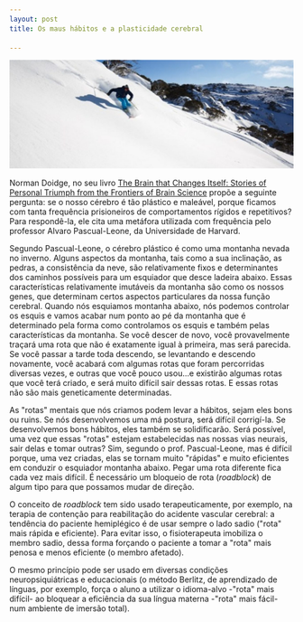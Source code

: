 ```yaml
---
layout: post
title: Os maus hábitos e a plasticidade cerebral

---
```

![ ](/images/snowymountain.jpg)


Norman Doidge, no seu livro [The Brain that Changes Itself: Stories of Personal Triumph from the Frontiers of Brain Science](https://www.livrariacultura.com.br/p/livros/ciencias-biologicas/filosofia-da-ciencia/the-brain-that-changes-itself-2226818?id_link=13574&gclid=CjwKCAjw3cPYBRB7EiwAsrc-uTSr8biWoxtYPS3TM68_YqaQrObwvsONtbSldHbCI4QxxQ3-SJWjYRoC_K4QAvD_BwE) propõe a seguinte pergunta: se o nosso cérebro é tão plástico e maleável, porque ficamos com tanta frequência prisioneiros de comportamentos rígidos e repetitivos? Para respondê-la, ele cita uma metáfora utilizada com frequência pelo professor Alvaro Pascual-Leone, da Universidade de Harvard. 

Segundo Pascual-Leone, o cérebro plástico é como uma montanha nevada no inverno. Alguns aspectos da montanha, tais como a sua inclinação, as pedras, a consistência da neve, são relativamente fixos e determinantes dos caminhos possíveis para um esquiador que desce ladeira abaixo. Essas características relativamente imutáveis da montanha são como os nossos genes, que determinam certos aspectos particulares da nossa função cerebral.
Quando nós esquiamos montanha abaixo, nós podemos controlar os esquis e vamos acabar num ponto ao pé da montanha que é determinado pela forma como controlamos os esquis e também pelas características da montanha. Se você descer de novo, você provavelmente traçará uma rota que não é exatamente igual à primeira, mas será parecida. Se você passar a tarde toda descendo, se levantando e descendo novamente, você acabará com algumas rotas que foram percorridas diversas vezes, e outras que você pouco usou...e existirão algumas rotas que você terá criado, e será muito difícil sair dessas rotas. E essas rotas não são mais geneticamente determinadas.

As "rotas" mentais que nós criamos podem levar a hábitos, sejam eles bons ou ruins. Se nós desenvolvemos uma má postura, será difícil corrigí-la. Se desenvolvemos bons hábitos, eles também se solidificarão.
Será possível, uma vez que essas "rotas" estejam estabelecidas nas nossas vias neurais, sair delas e tomar outras? Sim, segundo o prof. Pascual-Leone, mas é difícil porque, uma vez criadas, elas se tornam muito "rápidas" e muito eficientes em conduzir o esquiador montanha abaixo. Pegar uma rota diferente fica cada vez mais difícil. É necessário um bloqueio de rota (_roadblock_) de algum tipo para que possamos mudar de direção.

O conceito de _roadblock_ tem sido usado terapeuticamente, por exemplo, na terapia de contenção para reabilitação do acidente vascular cerebral: a tendência do paciente hemiplégico é de usar sempre o lado sadio ("rota" mais rápida e eficiente). Para evitar isso, o fisioterapeuta imobiliza o membro sadio, dessa forma forçando o paciente a tomar a "rota" mais penosa e menos eficiente (o membro afetado).

O mesmo princípio pode ser usado em diversas condições neuropsiquiátricas e educacionais (o método Berlitz, de aprendizado de línguas, por exemplo, força o aluno a utilizar o idioma-alvo -"rota" mais difícil- ao bloquear a eficiência da sua língua materna -"rota" mais fácil- num ambiente de imersão total). 






